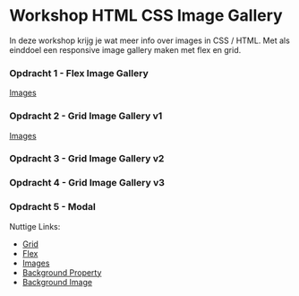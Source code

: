 # Workshop HTML CSS Image Gallery

In deze workshop krijg je wat meer info over images in CSS / HTML. Met als einddoel een responsive image gallery 
maken met flex en grid.


### Opdracht 1 - Flex Image Gallery
[Images](https://github.com/GiuseppeCagnazzo/Workshop/tree/master/gallery%20flex/img)


### Opdracht 2 - Grid Image Gallery v1
[Images](https://github.com/GiuseppeCagnazzo/Workshop/tree/master/gallery%20grid%201/img)


### Opdracht 3 - Grid Image Gallery v2


### Opdracht 4 - Grid Image Gallery v3


### Opdracht 5 - Modal


Nuttige Links:
* [Grid ](https://css-tricks.com/snippets/css/complete-guide-grid/)
* [Flex](https://css-tricks.com/snippets/css/a-guide-to-flexbox/)
* [Images](https://www.w3schools.com/css/css3_images.asp)
* [Background Property](https://www.w3schools.com/cssref/css3_pr_background.asp)
* [Background Image](https://www.w3schools.com/cssref/pr_background-image.asp)
